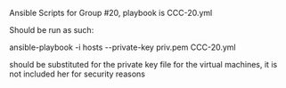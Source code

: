 Ansible Scripts for Group #20, playbook is CCC-20.yml

Should be run as such: 

ansible-playbook -i hosts --private-key priv.pem <PRIVATE KEY> CCC-20.yml

<PRIVATE KEY> should be substituted for the private key file for the virtual machines, it is not included her for security reasons
